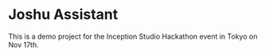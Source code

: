 # Joshu Assistant

This is a demo project for the Inception Studio Hackathon event in Tokyo on Nov 17th.
